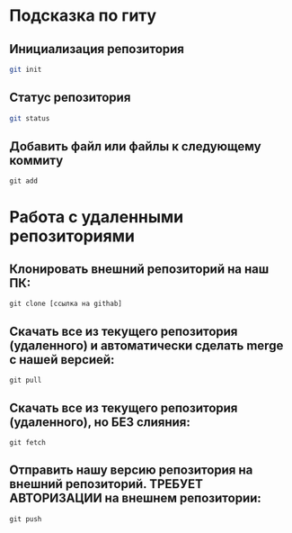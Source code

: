 # Подсказка по гиту

## Инициализация репозитория

```sh
git init
```

## Статус репозитория

```sh
git status
```

## Добавить файл или файлы к следующему коммиту

```
git add
```

# Работа с удаленными репозиториями

## Клонировать внешний репозиторий на наш ПК:

```
git clone [ссылка на githab]
```

## Скачать все из текущего репозитория (удаленного) и автоматически сделать merge с нашей версией:

```
git pull
```

## Скачать все из текущего репозитория (удаленного), но БЕЗ слияния:

```
git fetch
```

## Отправить нашу версию репозитория на внешний репозиторий. ТРЕБУЕТ АВТОРИЗАЦИИ на внешнем репозитории:

```
git push
```